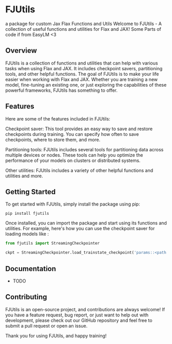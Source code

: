 # FJUtils

a package for custom Jax Flax Functions and Utils
Welcome to FJUtils - A collection of useful functions and utilities for Flax and JAX!
Some Parts of code if from EasyLM <3
## Overview

FJUtils is a collection of functions and utilities that can help with various tasks when using Flax and JAX. It includes
checkpoint savers, partitioning tools, and other helpful functions.
The goal of FJUtils is to make your life easier when working with Flax and JAX. Whether you are training a new model,
fine-tuning an existing one, or just exploring the capabilities of these powerful frameworks, FJUtils has something to
offer.

## Features

Here are some of the features included in FJUtils:

Checkpoint saver: This tool provides an easy way to save and restore checkpoints during training. You can specify how
often to save checkpoints, where to store them, and more.

Partitioning tools: FJUtils includes several tools for partitioning data across multiple devices or nodes. These tools
can help you optimize the performance of your models on clusters or distributed systems.

Other utilities: FJUtils includes a variety of other helpful functions and utilities and more.

## Getting Started

To get started with FJUtils, simply install the package using pip:

```shell
pip install fjutils
```

Once installed, you can import the package and start using its functions and utilities. For example, here's how you can
use the checkpoint saver for loading models like :

```python
from fjutils import StreamingCheckpointer

ckpt = StreamingCheckpointer.load_trainstate_checkpoint('params::<path to model>')

```

## Documentation

- TODO

## Contributing

FJUtils is an open-source project, and contributions are always welcome! If you have a feature request, bug report, or
just want to help out with development, please check out our GitHub repository and feel free to submit a pull request or
open an issue.

Thank you for using FJUtils, and happy training!
